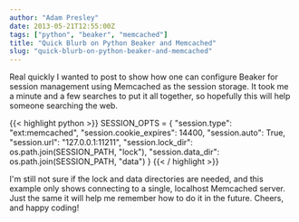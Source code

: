 ```yaml
---
author: "Adam Presley"
date: 2013-05-21T12:55:00Z
tags: ["python", "beaker", "memcached"]
title: "Quick Blurb on Python Beaker and Memcached"
slug: "quick-blurb-on-python-beaker-and-memcached"
---
```


Real quickly I wanted to post to show how one can configure Beaker for
session management using Memcached as the session storage. It took me a
minute and a few searches to put it all together, so hopefully this will
help someone searching the web.

{{< highlight python >}}
SESSION_OPTS = {
   "session.type": "ext:memcached",
   "session.cookie_expires": 14400,
   "session.auto": True,
   "session.url": "127.0.0.1:11211",
   "session.lock_dir": os.path.join(SESSION_PATH, "lock"),
   "session.data_dir": os.path.join(SESSION_PATH, "data")
}
{{< / highlight >}}

I'm still not sure if the lock and data directories are needed, and this
example only shows connecting to a single, localhost Memcached server.
Just the same it will help me remember how to do it in the future.
Cheers, and happy coding!
